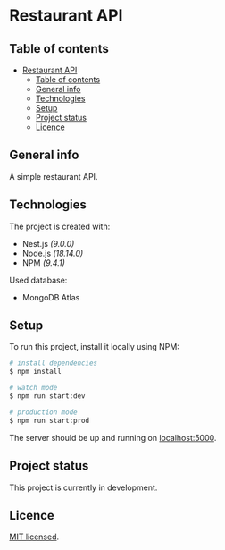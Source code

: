 # Restaurant API

## Table of contents

- [Restaurant API](#restaurant-api)
  - [Table of contents](#table-of-contents)
  - [General info](#general-info)
  - [Technologies](#technologies)
  - [Setup](#setup)
  - [Project status](#project-status)
  - [Licence](#licence)

## General info

A simple restaurant API.

## Technologies

The project is created with:

- Nest.js _(9.0.0)_
- Node.js _(18.14.0)_
- NPM _(9.4.1)_

Used database:

- MongoDB Atlas

## Setup

To run this project, install it locally using NPM:

```bash
# install dependencies
$ npm install
```

```bash
# watch mode
$ npm run start:dev

# production mode
$ npm run start:prod
```

The server should be up and running on [localhost:5000](http://localhost:5000/).

## Project status

This project is currently in development.

## Licence

[MIT licensed](LICENSE).
